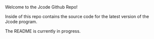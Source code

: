 Welcome to the Jcode Github Repo!

Inside of this repo contains the source code for the latest version of the Jcode program.

The README is currently in progress.
